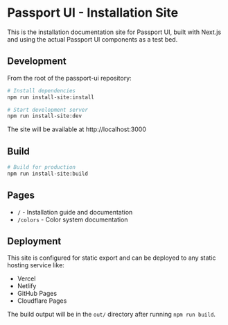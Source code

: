 # Passport UI - Installation Site

This is the installation documentation site for Passport UI, built with Next.js and using the actual Passport UI components as a test bed.

## Development

From the root of the passport-ui repository:

```bash
# Install dependencies
npm run install-site:install

# Start development server
npm run install-site:dev
```

The site will be available at http://localhost:3000

## Build

```bash
# Build for production
npm run install-site:build
```

## Pages

- `/` - Installation guide and documentation
- `/colors` - Color system documentation

## Deployment

This site is configured for static export and can be deployed to any static hosting service like:

- Vercel
- Netlify
- GitHub Pages
- Cloudflare Pages

The build output will be in the `out/` directory after running `npm run build`.
